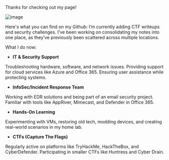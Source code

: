 Thanks for checking out my page!

![image](https://github.com/user-attachments/assets/20d65dbd-6ade-43f5-b4bb-775a1d577d48)  

Here's what you can find on my Github:
I’m currently adding CTF writeups and security challenges. I’ve been working on consolidating my notes into one place, as they’ve previously been scattered across multiple locations.

What I do now:

- **IT & Security Support**

Troubleshooting hardware, software, and network issues. Providing support for cloud services like Azure and Office 365. Ensuring user assistance while protecting systems.

- **InfoSec/Incident Response Team**

Working with EDR solutions and being part of an email security project. Familiar with tools like AppRiver, Mimecast, and Defender in Office 365.

- **Hands-On Learning**

Experimenting with VMs, restoring old tech, modding devices, and creating real-world scenarios in my home lab.

- **CTFs (Capture The Flags)**

Regularly active on platforms like TryHackMe, HackTheBox, and CyberDefender. Participating in smaller CTFs like Huntress and Cyber Drain.

